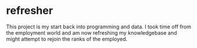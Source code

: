 # refresher
This project is my start back into programming and data. I took time off from the employment world and am now refreshing my knowledgebase and might attempt to rejoin the ranks of the employed.
